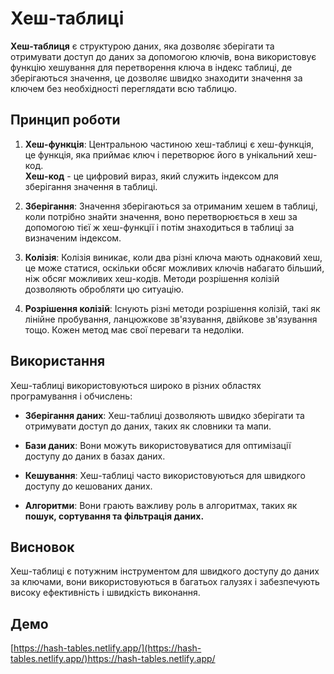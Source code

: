 # Хеш-таблиці

**Хеш-таблиця** є структурою даних, яка дозволяє зберігати та отримувати доступ до даних за допомогою ключів, вона використовує функцію хешування для перетворення ключа в індекс таблиці, де зберігаються значення, це дозволяє швидко знаходити значення за ключем без необхідності переглядати всю таблицю.

## Принцип роботи

1. **Хеш-функція**: Центральною частиною хеш-таблиці є хеш-функція, це функція, яка приймає ключ і перетворює його в унікальний хеш-код.  
   **Хеш-код** - це цифровий вираз, який служить індексом для зберігання значення в таблиці.

2. **Зберігання**: Значення зберігаються за отриманим хешем в таблиці, коли потрібно знайти значення, воно перетворюється в хеш за допомогою тієї ж хеш-функції і потім знаходиться в таблиці за визначеним індексом.

3. **Колізія**: Колізія виникає, коли два різні ключа мають однаковий хеш, це може статися, оскільки обсяг можливих ключів набагато більший, ніж обсяг можливих хеш-кодів. Методи розрішення колізій дозволяють обробляти цю ситуацію.

4. **Розрішення колізій**: Існують різні методи розрішення колізій, такі як лінійне пробування, ланцюжкове зв'язування, двійкове зв'язування тощо. Кожен метод має свої переваги та недоліки.

## Використання

Хеш-таблиці використовуються широко в різних областях програмування і обчислень:

- **Зберігання даних**: Хеш-таблиці дозволяють швидко зберігати та отримувати доступ до даних, таких як словники та мапи.

- **Бази даних**: Вони можуть використовуватися для оптимізації доступу до даних в базах даних.

- **Кешування**: Хеш-таблиці часто використовуються для швидкого доступу до кешованих даних.

- **Алгоритми**: Вони грають важливу роль в алгоритмах, таких як **пошук, сортування та фільтрація даних.**

## Висновок

Хеш-таблиці є потужним інструментом для швидкого доступу до даних за ключами, вони використовуються в багатьох галузях і забезпечують високу ефективність і швидкість виконання.

## Демо
[https://hash-tables.netlify.app/](https://hash-tables.netlify.app/)https://hash-tables.netlify.app/
